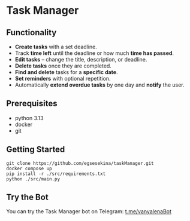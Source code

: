 # Task Manager

## Functionality

*   **Create tasks** with a set deadline.
*   Track **time left** until the deadline or how much **time has passed**.
*   **Edit tasks** – change the title, description, or deadline.
*   **Delete tasks** once they are completed.
*   **Find and delete** tasks for a **specific date**.
*   **Set reminders** with optional repetition.
*   Automatically **extend overdue tasks** by one day and **notify** the user.

## Prerequisites
* python 3.13
* docker
* git

## Getting Started
```
git clone https://github.com/egsesekina/taskManager.git
docker compose up
pip install -r ./src/requirements.txt
python ./src/main.py
```
## Try the Bot

You can try the Task Manager bot on Telegram: [t.me/vanyalenaBot](https://t.me/vanyalenaBot)

